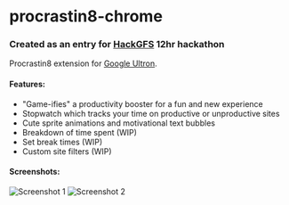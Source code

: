 # procrastin8-chrome
### Created as an entry for [HackGFS](http://hackgfs.io) 12hr hackathon ###
Procrastin8 extension for [Google Ultron](http://ultronbrowser.io/).

#### Features: ####
* "Game-ifies" a productivity booster for a fun and new experience
* Stopwatch which tracks your time on productive or unproductive sites
* Cute sprite animations and motivational text bubbles
* Breakdown of time spent (WIP)
* Set break times (WIP)
* Custom site filters (WIP)

#### Screenshots: ###
![Screenshot 1](http://i.imgur.com/LasVqAq.png "Screenshot 1")
![Screenshot 2](http://i.imgur.com/sKQ7ACw.png "Screenshot 2")